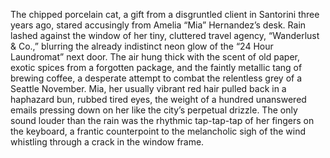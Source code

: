 The chipped porcelain cat, a gift from a disgruntled client in Santorini three years ago, stared accusingly from Amelia “Mia” Hernandez’s desk.  Rain lashed against the window of her tiny, cluttered travel agency, “Wanderlust & Co.,” blurring the already indistinct neon glow of the “24 Hour Laundromat” next door. The air hung thick with the scent of old paper, exotic spices from a forgotten package, and the faintly metallic tang of brewing coffee, a desperate attempt to combat the relentless grey of a Seattle November. Mia, her usually vibrant red hair pulled back in a haphazard bun, rubbed tired eyes, the weight of a hundred unanswered emails pressing down on her like the city’s perpetual drizzle.  The only sound louder than the rain was the rhythmic tap-tap-tap of her fingers on the keyboard, a frantic counterpoint to the melancholic sigh of the wind whistling through a crack in the window frame.
